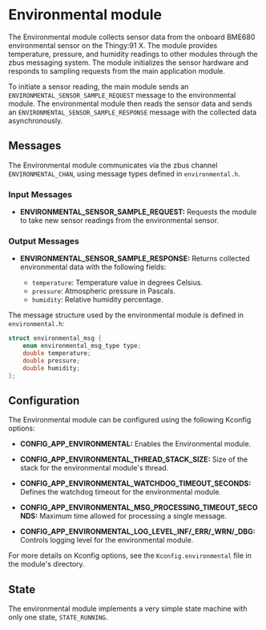 # Environmental module

The Environmental module collects sensor data from the onboard BME680 environmental sensor on the Thingy:91 X.
The module provides temperature, pressure, and humidity readings to other modules through the zbus messaging system. The module initializes the sensor hardware and responds to sampling requests from the main application module.

To initiate a sensor reading, the main module sends an `ENVIRONMENTAL_SENSOR_SAMPLE_REQUEST` message to the environmental module. The environmental module then reads the sensor data and sends an `ENVIRONMENTAL_SENSOR_SAMPLE_RESPONSE` message with the collected data asynchronously.

## Messages

The Environmental module communicates via the zbus channel `ENVIRONMENTAL_CHAN`, using message types defined in `environmental.h`.

### Input Messages

- **ENVIRONMENTAL_SENSOR_SAMPLE_REQUEST:**
  Requests the module to take new sensor readings from the environmental sensor.

### Output Messages

- **ENVIRONMENTAL_SENSOR_SAMPLE_RESPONSE:**
  Returns collected environmental data with the following fields:

  - `temperature`: Temperature value in degrees Celsius.
  - `pressure`: Atmospheric pressure in Pascals.
  - `humidity`: Relative humidity percentage.

The message structure used by the environmental module is defined in `environmental.h`:

```c
struct environmental_msg {
    enum environmental_msg_type type;
    double temperature;
    double pressure;
    double humidity;
};
```

## Configuration
The Environmental module can be configured using the following Kconfig options:

- **CONFIG_APP_ENVIRONMENTAL:**
  Enables the Environmental module.

- **CONFIG_APP_ENVIRONMENTAL_THREAD_STACK_SIZE:**
  Size of the stack for the environmental module's thread.

- **CONFIG_APP_ENVIRONMENTAL_WATCHDOG_TIMEOUT_SECONDS:**
  Defines the watchdog timeout for the environmental module.

- **CONFIG_APP_ENVIRONMENTAL_MSG_PROCESSING_TIMEOUT_SECONDS:**
  Maximum time allowed for processing a single message.

- **CONFIG_APP_ENVIRONMENTAL_LOG_LEVEL_INF/_ERR/_WRN/_DBG:**
  Controls logging level for the environmental module.

For more details on Kconfig options, see the `Kconfig.environmental` file in the module's directory.

## State

The environmental module implements a very simple state machine with only one state, `STATE_RUNNING`.
